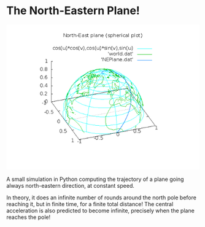 The North-Eastern Plane!
========================

[![Map](plot/NEPlane.png)](plot/NEPlane.png)

A small simulation in Python computing the trajectory of a plane going always north-eastern direction, at constant speed.
    
In theory, it does an infinite number of rounds around the north pole before reaching it, but in finite time, for a finite total distance!
The central acceleration is also predicted to become infinite, precisely when the plane reaches the pole!
